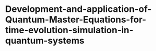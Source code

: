 # Development-and-application-of-Quantum-Master-Equations-for-time-evolution-simulation-in-quantum-systems
